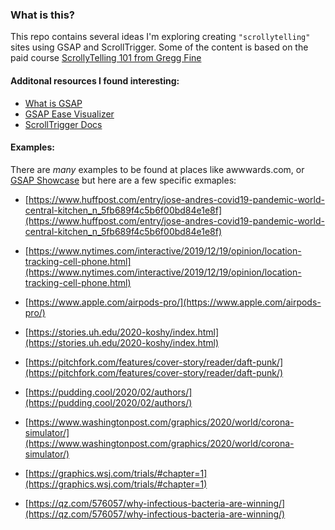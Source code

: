 ### What is this? 

This repo contains several ideas I'm exploring creating `"scrollytelling"` sites using GSAP and ScrollTrigger. Some of the content is based on the paid course [ScrollyTelling 101 from Gregg Fine](https://store.thecodecreative.com/view/courses/scrollytelling)

#### Additonal resources I found interesting: 
- [What is GSAP](https://greensock.com/gsap/) 
- [GSAP Ease Visualizer](https://greensock.com/ease-visualizer/)
- [ScrollTrigger Docs](https://greensock.com/docs/v3/Plugins/ScrollTrigger)

#### Examples:
There are *many* examples to be found at places like awwwards.com, or [GSAP Showcase](https://greensock.com/showcase/) but here are a few specific exmaples: 

- [https://www.huffpost.com/entry/jose-andres-covid19-pandemic-world-central-kitchen_n_5fb689f4c5b6f00bd84e1e8f](https://www.huffpost.com/entry/jose-andres-covid19-pandemic-world-central-kitchen_n_5fb689f4c5b6f00bd84e1e8f)
- [https://www.nytimes.com/interactive/2019/12/19/opinion/location-tracking-cell-phone.html](https://www.nytimes.com/interactive/2019/12/19/opinion/location-tracking-cell-phone.html)
- [https://www.apple.com/airpods-pro/](https://www.apple.com/airpods-pro/)
- [https://stories.uh.edu/2020-koshy/index.html](https://stories.uh.edu/2020-koshy/index.html)
- [https://pitchfork.com/features/cover-story/reader/daft-punk/](https://pitchfork.com/features/cover-story/reader/daft-punk/)

- [https://pudding.cool/2020/02/authors/](https://pudding.cool/2020/02/authors/)
- [https://www.washingtonpost.com/graphics/2020/world/corona-simulator/](https://www.washingtonpost.com/graphics/2020/world/corona-simulator/)
- [https://graphics.wsj.com/trials/#chapter=1](https://graphics.wsj.com/trials/#chapter=1)
- [https://qz.com/576057/why-infectious-bacteria-are-winning/](https://qz.com/576057/why-infectious-bacteria-are-winning/)